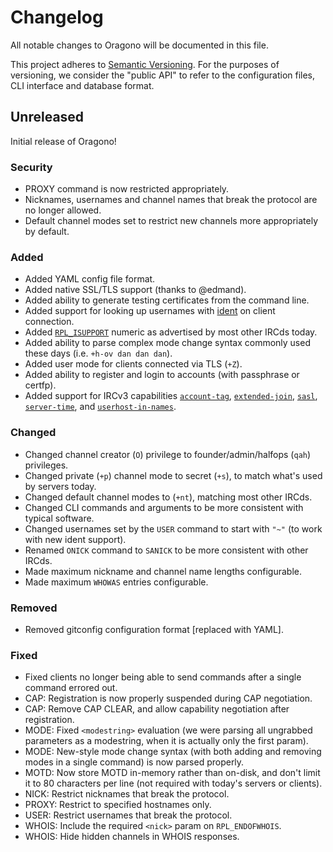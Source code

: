 # Changelog
All notable changes to Oragono will be documented in this file.

This project adheres to [Semantic Versioning](http://semver.org/). For the purposes of versioning, we consider the "public API" to refer to the configuration files, CLI interface and database format.


## Unreleased
Initial release of Oragono!

### Security
* PROXY command is now restricted appropriately.
* Nicknames, usernames and channel names that break the protocol are no longer allowed.
* Default channel modes set to restrict new channels more appropriately by default.

### Added
* Added YAML config file format.
* Added native SSL/TLS support (thanks to @edmand).
* Added ability to generate testing certificates from the command line.
* Added support for looking up usernames with [ident](https://tools.ietf.org/html/rfc1413) on client connection.
* Added [`RPL_ISUPPORT`](http://modern.ircdocs.horse/#rplisupport-005) numeric as advertised by most other IRCds today.
* Added ability to parse complex mode change syntax commonly used these days (i.e. `+h-ov dan dan dan`).
* Added user mode for clients connected via TLS (`+Z`).
* Added ability to register and login to accounts (with passphrase or certfp).
* Added support for IRCv3 capabilities [`account-tag`](http://ircv3.net/specs/extensions/account-tag-3.2.html), [`extended-join`](http://ircv3.net/specs/extensions/extended-join-3.1.html), [`sasl`](http://ircv3.net/specs/extensions/sasl-3.1.html), [`server-time`](http://ircv3.net/specs/extensions/server-time-3.2.html), and [`userhost-in-names`](http://ircv3.net/specs/extensions/userhost-in-names-3.2.html).

### Changed
* Changed channel creator (`O`) privilege to founder/admin/halfops (`qah`) privileges.
* Changed private (`+p`) channel mode to secret (`+s`), to match what's used by servers today.
* Changed default channel modes to (`+nt`), matching most other IRCds.
* Changed CLI commands and arguments to be more consistent with typical software.
* Changed usernames set by the `USER` command to start with `"~"` (to work with new ident support).
* Renamed `ONICK` command to `SANICK` to be more consistent with other IRCds.
* Made maximum nickname and channel name lengths configurable.
* Made maximum `WHOWAS` entries configurable.

### Removed
* Removed gitconfig configuration format [replaced with YAML].

### Fixed
* Fixed clients no longer being able to send commands after a single command errored out.
* CAP: Registration is now properly suspended during CAP negotiation.
* CAP: Remove CAP CLEAR, and allow capability negotiation after registration.
* MODE: Fixed `<modestring>` evaluation (we were parsing all ungrabbed parameters as a modestring, when it is actually only the first param).
* MODE: New-style mode change syntax (with both adding and removing modes in a single command) is now parsed properly.
* MOTD: Now store MOTD in-memory rather than on-disk, and don't limit it to 80 characters per line (not required with today's servers or clients).
* NICK: Restrict nicknames that break the protocol.
* PROXY: Restrict to specified hostnames only.
* USER: Restrict usernames that break the protocol.
* WHOIS: Include the required `<nick>` param on `RPL_ENDOFWHOIS`.
* WHOIS: Hide hidden channels in WHOIS responses.
